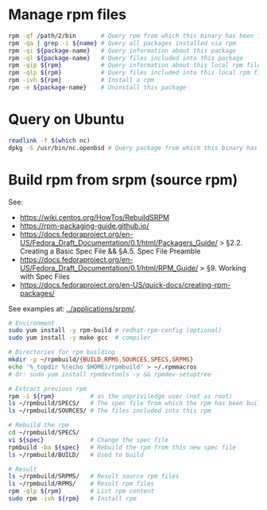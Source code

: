 # Manage rpm files

```bash
rpm -qf /path/2/bin       # Query rpm from which this binary has been installed
rpm -qa | grep -i ${name} # Query all packages installed via rpm
rpm -qi ${package-name}   # Query information about this package
rpm -ql ${package-name}   # Query files included into this package
rpm -qip ${rpm}           # Query information about this local rpm file
rpm -qlp ${rpm}           # Query files included into this local rpm file
rpm -ivh ${rpm}           # Install a rpm
rpm -e ${package-name}    # Uninstall this package
```

# Query on Ubuntu

```bash
readlink -f $(which nc)
dpkg -S /usr/bin/nc.openbsd # Query package from which this binary has been installed
```

# Build rpm from srpm (source rpm)

See:
- https://wiki.centos.org/HowTos/RebuildSRPM
- https://rpm-packaging-guide.github.io/
- https://docs.fedoraproject.org/en-US/Fedora_Draft_Documentation/0.1/html/Packagers_Guide/ > §2.2. Creating a Basic Spec File && §A.5. Spec File Preamble
- https://docs.fedoraproject.org/en-US/Fedora_Draft_Documentation/0.1/html/RPM_Guide/ > §9. Working with Spec Files
- https://docs.fedoraproject.org/en-US/quick-docs/creating-rpm-packages/

See examples at: [../applications/srpm/](../applications/srpm/).

```bash
# Environment
sudo yum install -y rpm-build # redhat-rpm-config (optional)
sudo yum install -y make gcc  # compiler

# Directories for rpm building
mkdir -p ~/rpmbuild/{BUILD,RPMS,SOURCES,SPECS,SRPMS}
echo '%_topdir %(echo $HOME)/rpmbuild' > ~/.rpmmacros
# Or: sudo yum install rpmdevtools -y && rpmdev-setuptree

# Extract previous rpm
rpm -i ${rpm}          # as the unpriviledge user (not as root)
ls ~/rpmbuild/SPECS/   # The spec file from which the rpm has been built
ls ~/rpmbuild/SOURCES/ # The files included into this rpm

# Rebuild the rpm
cd ~/rpmbuild/SPECS/
vi ${spec}             # Change the spec file
rpmbuild -ba ${spec}   # Rebuild the rpm from this new spec file
ls ~/rpmbuild/BUILD/   # Used to build

# Result
ls ~/rpmbuild/SRPMS/   # Result source rpm files
ls ~/rpmbuild/RPMS/    # Result rpm files
rpm -qlp ${rpm}        # List rpm content
sudo rpm -ivh ${rpm}   # Install rpm
```
